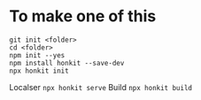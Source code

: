 # To make one of this
```
git init <folder>
cd <folder>
npm init --yes
npm install honkit --save-dev
npx honkit init
```
Localser  `npx honkit serve`
Build `npx honkit build`
